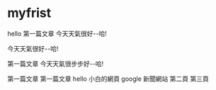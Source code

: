 # myfrist
hello
第一篇文章
今天天氣很好--哈!

今天天氣很好--哈!



第一篇文章
今天天氣很步步好--哈!

第一篇文章
第一篇文章
hello 小白的網頁 google 新聞網站 第二頁 第三頁
